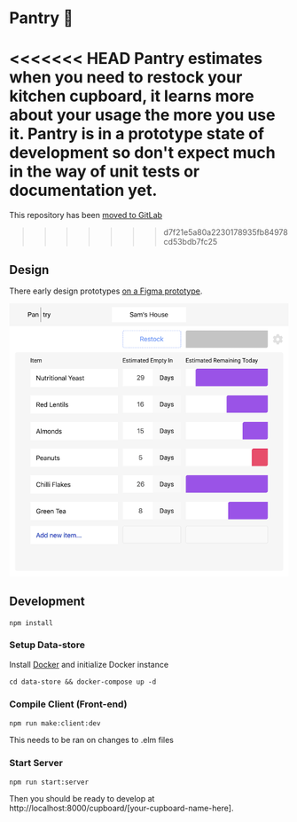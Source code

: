 # Pantry 🍆
<<<<<<< HEAD
Pantry estimates when you need to restock your kitchen cupboard, it learns more about your usage the more you use it. Pantry is in a prototype state of development so don't expect much in the way of unit tests or documentation yet.
=======
This repository has been [moved to GitLab](https://gitlab.com/samic8/Pantry)
>>>>>>> d7f21e5a80a2230178935fb84978cd53bdb7fc25

## Design
There early design prototypes [on a Figma prototype](https://www.figma.com/proto/PB3uVQbeSEQ14qQO4hrPionR/Pantry?node-id=103%3A0&viewport=407%2C321%2C0.249057&scaling=min-zoom).

![Preview Screenshot of Pantry](https://github.com/samic8/pantry/raw/master/assets/pantry-preview.png)

## Development
```
npm install
```
### Setup Data-store
Install [Docker](https://docs.docker.com/) and initialize Docker instance
```
cd data-store && docker-compose up -d
```
### Compile Client (Front-end)
```
npm run make:client:dev
```
This needs to be ran on changes to .elm files
### Start Server
```
npm run start:server
```

Then you should be ready to develop at http://localhost:8000/cupboard/[your-cupboard-name-here]. 
